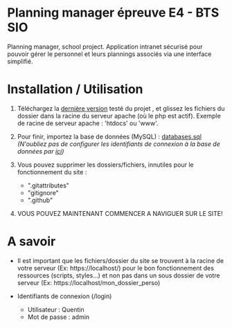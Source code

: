 # Planning manager épreuve E4 - BTS SIO
Planning manager, school project. Application intranet sécurisé pour pouvoir gérer le personnel et leurs plannings associés via une interface simplifié.

# Installation / Utilisation 

1) Téléchargez la  [dernière version](https://github.com/epreuve-e4-quentin/planning-manager/releases/latest) testé du projet , et glissez les fichiers du dossier dans la racine du serveur apache (où le php est actif). Exemple de racine de serveur apache : 'htdocs' ou 'www'.
    
2) Pour finir, importez la base de données (MySQL) : 
[databases.sql](https://raw.githubusercontent.com/epreuve-e4-quentin/planning-manager/main/private/database/database.sql)
_(N'oubliez pas de configurer les identifiants de connexion à la base de données par [ici](https://github.com/epreuve-e4-quentin/planning-manager/blob/main/.env#L31))_

3) Vous pouvez supprimer les dossiers/fichiers, innutiles pour le fonctionnement du site : 
    - ".gitattributes"
    - "gitignore"
    - ".github"
4) VOUS POUVEZ MAINTENANT COMMENCER A NAVIGUER SUR LE SITE!
    
# A savoir
- Il est important que les fichiers/dossier du site se trouvent à la racine de votre serveur (Ex: https://localhost/) pour le bon fonctionnement des ressources (scripts, styles...) et non pas dans un sous dossier de votre serveur (Ex: https://localhost/mon_dossier_perso)

- Identifiants de connexion (/login)
  -  Utilisateur : Quentin
  -  Mot de passe : admin
